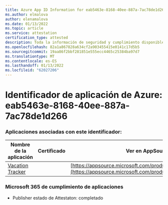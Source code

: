 ```yaml
---
title: Azure App ID Information for eab5463e-8168-40ee-887a-7ac78de1d266
ms.author: elmalova
author: elenamalova
ms.date: 01/13/2022
ms.topic: article
ms.service: attestation
certification_type: attested
description: Toda la información de seguridad y cumplimiento disponible para eab5463e-8168-40ee-887a-7ac78de1d266.
ms.openlocfilehash: 82a1a867828a634cf2a903455415e0141c17d5b5
ms.sourcegitcommit: 19aa86f2bbf281851e555ecc4465c25384ba97d7
ms.translationtype: MT
ms.contentlocale: es-ES
ms.lasthandoff: 01/13/2022
ms.locfileid: "62027206"
---
```

# <a name="azure-app-id-eab5463e-8168-40ee-887a-7ac78de1d266"></a>Identificador de aplicación de Azure: eab5463e-8168-40ee-887a-7ac78de1d266


### <a name="apps-associated-with-this-id"></a>Aplicaciones asociadas con este identificador:
| **Nombre de la aplicación** | **Certificado** | **Ver en AppSource** |
|--------------|---------------|-----------------------|
| [Vacation Tracker](https://docs.microsoft.com/microsoft-365-app-certification/forward/WA200002167) |  | [https://appsource.microsoft.com/product/office/WA200002167](https://appsource.microsoft.com/product/office/WA200002167) |

### <a name="microsoft-365-app-compliance-status"></a>Microsoft 365 de cumplimiento de aplicaciones
- Publisher estado de Attestaton: completado
